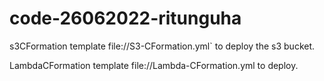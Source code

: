 # code-26062022-ritunguha

s3CFormation template file://S3-CFormation.yml` to deploy the s3 bucket.

LambdaCFormation template file://Lambda-CFormation.yml to deploy.
